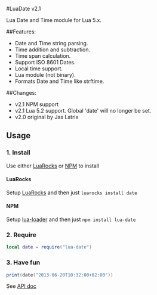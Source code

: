 #LuaDate v2.1

Lua Date and Time module for Lua 5.x.

##Features:

* Date and Time string parsing.
* Time addition and subtraction.
* Time span calculation.
* Support ISO 8601 Dates.
* Local time support.
* Lua module (not binary).
* Formats Date and Time like strftime.
  
##Changes:

- v2.1 NPM support
- v2.1 Lua 5.2 support. Global 'date' will no longer be set.
- v2.0 original by Jas Latrix

## Usage

### 1. Install

Use either [LuaRocks](http://www.luarocks.org/) or [NPM](http://npmjs.org) to install

#### LuaRocks

Setup [LuaRocks](http://www.luarocks.org/en/Download) and then just `luarocks install date`

#### NPM

Setup [lua-loader](https://github.com/wscherphof/lua-loader) and then just `npm install lua-date`

### 2. Require

```lua
local date = require("lua-date")
```

### 3. Have fun

```lua
print(date("2013-06-20T10:32:00+02:00"))
```
See [API doc](doc/index.html)
